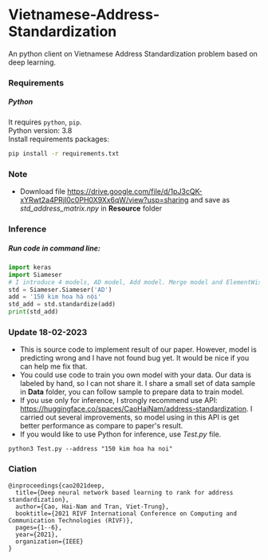 # Vietnamese-Address-Standardization

An python client on Vietnamese Address Standardization problem based on deep learning.

### Requirements

##### Python
It requires ```python```, ```pip```. <br>
Python version: 3.8 <br>
Install requirements packages:
```sh
pip install -r requirements.txt
```
### Note
* Download file https://drive.google.com/file/d/1pJ3cQK-xYRwt2a4PRjI0c0PH0X9Xx6qW/view?usp=sharing and save as *std_address_matrix.npy* in **Resource** folder <br>

### Inference <br>
##### Run code in command line:
```python
import keras
import Siameser
# I introduce 4 models, AD model, Add model. Merge model and ElementWise model
std = Siameser.Siameser('AD')
add = '150 kim hoa hà nội'
std_add = std.standardize(add)
print(std_add)
```

### Update 18-02-2023
* This is source code to implement result of our paper. However, model is predicting wrong and I have not found bug yet. It would be nice if you can help me fix that.<br>
* You could use code to train you own model with your data. Our data is labeled by hand, so I can not share it. I share a small set of data sample in **Data** folder, you can follow sample to prepare data to train model. <br>
* If you use only for inference, I strongly recommend use API: https://huggingface.co/spaces/CaoHaiNam/address-standardization. I carried out several improvements, so model using in this API is get better performance as compare to paper's result. <br>
* If you would like to use Python for inference, use *Test.py* file.
```
python3 Test.py --address "150 kim hoa ha noi"
```

### Ciation
```pyrhon
@inproceedings{cao2021deep,
  title={Deep neural network based learning to rank for address standardization},
  author={Cao, Hai-Nam and Tran, Viet-Trung},
  booktitle={2021 RIVF International Conference on Computing and Communication Technologies (RIVF)},
  pages={1--6},
  year={2021},
  organization={IEEE}
}
```
